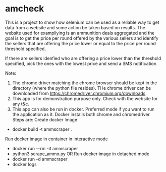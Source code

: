 # amcheck

This is a project to show how selenium can be used as a reliable way to get data from a website and some action be taken
based on results. The website used for exampliying is an ammunition deals aggregated and the goal is to get the price per
round offered by the various sellers and identify the sellers that are offering the price lower or equal to the price per 
round threshold specified. 

If there are sellers idenfied who are offering a price lower than the threshold specified, pick the ones with the lowest 
price and send a SMS notification. 

Note: 
1. The chrome driver matching the chrome browser should be kept in the directory (where the python file resides). THe 
chrome driver can be downloaded from https://chromedriver.chromium.org/downloads.
2. This app is for demonstration purpose only. Check with the website for any t&c.
3. This app can also be run in docker. Preferred mode if you want to run the application as it. Docker installs both chrome and chromedriver. Steps are:
Create docker Image
* docker build -t ammscraper .

Run docker image in container in interactive mode
* docker run --rm -it ammscraper
* python3 scrape_ammo.py
OR Run docker image in detached mode
* docker run -d ammscraper 
* docker logs <continerid>
